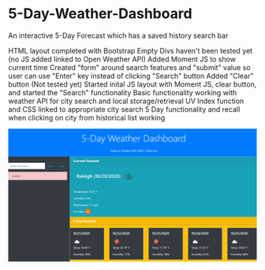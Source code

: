 # 5-Day-Weather-Dashboard

An interactive 5-Day Forecast which has a saved history search bar

HTML layout completed with Bootstrap
Empty Divs haven't been tested yet (no JS added linked to Open Weather API)
Added Moment JS to show current time
Created "form" around search features and "submit" value so user can use "Enter" key instead of clicking "Search" button
Added "Clear" button (Not tested yet)
Started inital JS layout with Moment JS, clear button, and started the "Search" functionality
Basic functionality working with weather API for city search and local storage/retrieval
UV Index function and CSS linked to appropriate city search
5 Day functionality and recall when clicking on city from historical list working




![](image/5day.PNG)
